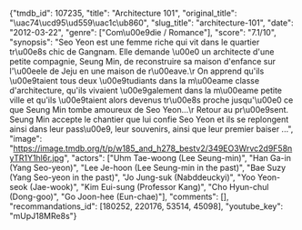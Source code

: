 {"tmdb_id": 107235, "title": "Architecture 101", "original_title": "\uac74\ucd95\ud559\uac1c\ub860", "slug_title": "architecture-101", "date": "2012-03-22", "genre": ["Com\u00e9die / Romance"], "score": "7.1/10", "synopsis": "Seo Yeon est une femme riche qui vit dans le quartier tr\u00e8s chic de Gangnam. Elle demande \u00e0 un architecte d'une petite compagnie, Seung Min, de reconstruire sa maison d'enfance sur l'\u00eele de Jeju en une maison de r\u00eave.\r On apprend qu'ils \u00e9taient tous deux \u00e9tudiants dans la m\u00eame classe d'architecture, qu'ils vivaient \u00e9galement dans la m\u00eame petite ville et qu'ils \u00e9taient alors devenus tr\u00e8s proche jusqu'\u00e0 ce que Seung Min tombe amoureux de Seo Yeon...\r Retour au pr\u00e9sent. Seung Min accepte le chantier que lui confie Seo Yeon et ils se replongent ainsi dans leur pass\u00e9, leur souvenirs, ainsi que leur premier baiser ...", "image": "https://image.tmdb.org/t/p/w185_and_h278_bestv2/349EO3Wrvc2d9F58nyTR1Y1hl6r.jpg", "actors": ["Uhm Tae-woong (Lee Seung-min)", "Han Ga-in (Yang Seo-yeon)", "Lee Je-hoon (Lee Seung-min in the past)", "Bae Suzy (Yang Seo-yeon in the past)", "Jo Jung-suk (Nabddeuckyi)", "Yoo Yeon-seok (Jae-wook)", "Kim Eui-sung (Professor Kang)", "Cho Hyun-chul (Dong-goo)", "Go Joon-hee (Eun-chae)"], "comments": [], "recommandations_id": [180252, 220176, 53514, 45098], "youtube_key": "mUpJ18MRe8s"}
